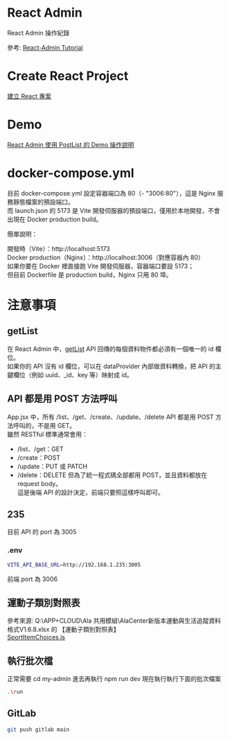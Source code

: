 # React Admin
React Admin  操作紀錄  

參考: [React-Admin Tutorial](https://marmelab.com/react-admin/Tutorial.html)  

# Create React Project
[建立 React 專案](./docs/CreateReactProject.md)  

# Demo
[React Admin 使用 PostList 的 Demo 操作說明](./docs/PostList.md)  

# docker-compose.yml
目前 docker-compose.yml 設定容器端口為 80（- "3006:80"），這是 Nginx 服務靜態檔案的預設端口。  
而 launch.json 的 5173 是 Vite 開發伺服器的預設端口，僅用於本地開發，不會出現在 Docker production build。  

簡單說明：  

開發時（Vite）：http://localhost:5173  
Docker production（Nginx）：http://localhost:3006（對應容器內 80）  
如果你要在 Docker 裡直接跑 Vite 開發伺服器，容器端口要設 5173；  
但目前 Dockerfile 是 production build，Nginx 只用 80 埠。  

# 注意事項
## getList
在 React Admin 中，[getList](./my-admin/src/App.jsx) API 回傳的每個資料物件都必須有一個唯一的 id 欄位。  
如果你的 API 沒有 id 欄位，可以在 dataProvider 內部做資料轉換，把 API 的主鍵欄位（例如 uuid、_id、key 等）映射成 id。  

## API 都是用 POST 方法呼叫
App.jsx 中，所有 /list、/get、/create、/update、/delete API 都是用 POST 方法呼叫的，不是用 GET。  
雖然 RESTful 標準通常會用：  

- /list、/get：GET
- /create：POST
- /update：PUT 或 PATCH
- /delete：DELETE
但為了統一程式碼全部都用 POST，並且資料都放在 request body。  
這是後端 API 的設計決定，前端只要照這樣呼叫即可。  

## 235
目前 API 的 port 為 3005  
### .env
```bash
VITE_API_BASE_URL=http://192.168.1.235:3005
```
前端 port 為 3006  

## 運動子類別對照表
參考來源: Q:\APP+CLOUD\Ala 共用模組\AlaCenter新版本運動與生活追蹤資料格式V1.6.8.xlsx 的 【運動子類別對照表】  
[SportItemChoices.js](./my-admin/src/SportItem/SportItemChoices.js)  

## 執行批次檔
正常需要 cd my-admin 進去再執行 npm run dev
現在執行執行下面的批次檔案
```bash
.\run
```

## GitLab
```bash
git push gitlab main
```

